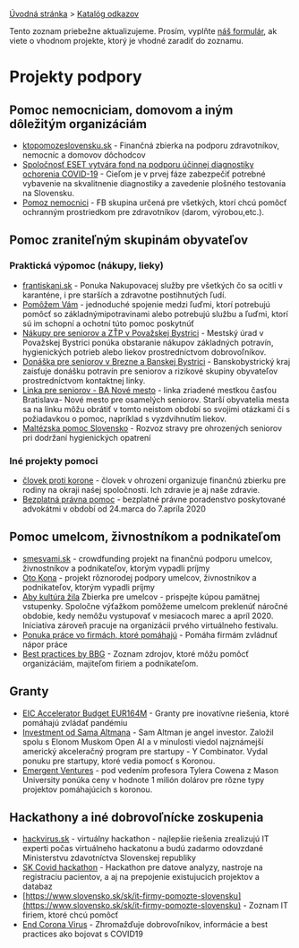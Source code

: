 [Úvodná stránka](../) &gt; [Katalóg odkazov](../katalog.md)

Tento zoznam priebežne aktualizujeme. Prosím, vyplňte [náš formulár](https://docs.google.com/forms/d/e/1FAIpQLSevzUREcor4s4FK2YfBLzFKP_MtQtFXNiVIVYHLnQTmLMRXqg/viewform), ak viete o vhodnom projekte, ktorý je vhodné zaradiť do zoznamu.

# Projekty podpory

## Pomoc nemocniciam, domovom a iným dôležitým organizáciám

* [ktopomozeslovensku.sk](https://ktopomozeslovensku.sk/) - Finančná zbierka na podporu zdravotníkov, nemocníc a domovov dôchodcov
* [Spoločnosť ESET vytvára fond na podporu účinnej diagnostiky ochorenia COVID-19](https://www.nadaciaeset.sk/aktuality/fond-koronavirus-2020-mar.html) - Cieľom je v prvej fáze zabezpečiť potrebné vybavenie na skvalitnenie diagnostiky a zavedenie plošného testovania na Slovensku.
* [Pomoz nemocnici](https://www.facebook.com/pomoznemocnici/?hc_location=ufi) - FB skupina určená pre všetkých, ktorí chcú pomôcť ochranným prostriedkom pre zdravotníkov (darom, výrobou,etc.).

## Pomoc zraniteľným skupinám obyvateľov
### Praktická výpomoc (nákupy, lieky)
* [frantiskani.sk](http://www.frantiskani.sk/spravy/465/frantiskanska-nakupovacia-sluzba) - Ponuka Nakupovacej služby pre všetkých čo sa ocitli v karanténe, i pre starších a zdravotne postihnutých ľudí. 
* [Pomôžem Vám](https://www.pomozemvam.sk/) - jednoduché spojenie medzi ľuďmi, ktorí potrebujú pomôcť so základnýmipotravinami alebo potrebujú službu a ľuďmi, ktorí sú im schopní a ochotní túto pomoc poskytnúť
* [Nákupy pre seniorov a ZŤP v Považskej Bystrici](https://www.povazska-bystrica.sk/?id_menu=0&module_action__422965__id_ci=261334#m_422965) - Mestský úrad v Považskej Bystrici ponúka obstaranie nákupov základných potravín, hygienických potrieb alebo liekov prostredníctvom dobrovoľníkov.
* [Donáška pre seniorov v Brezne a Banskej Bystrici](https://www.facebook.com/banskobystrickysamospravnykraj/posts/2943887262364292) - Banskobystrický kraj zaisťuje donášku potravín pre seniorov a rizikové skupiny obyvateľov prostredníctvom kontaktnej linky.
* [Linka pre seniorov - BA Nové mesto](https://www.banm.sk/0904-031-417-0907-977-211-0908-321-737-0800-242-000-seniori-a-osameli-novomestania-mozu-volat-na-linky-pomoci/) - linka zriadené mestkou časťou Bratislava- Nové mesto pre osamelých seniorov. Starší obyvatelia mesta sa na linku môžu obrátiť v tomto neistom období so svojimi otázkami či s požiadavkou o pomoc, napríklad s vyzdvihnutím liekov.
* [Maltézska pomoc Slovensko](http://www.orderofmalta.sk/vyzva-k-solidarite-starostlivost-o-ohrozenych-seniorov/) - Rozvoz stravy pre ohrozených seniorov pri dodržaní hygienických opatrení

### Iné projekty pomoci
* [človek proti korone](https://clovekvohrozeni.sk/clovek-proti-korone/) - človek v ohrození organizuje finančnú zbierku pre rodiny na okraji naśej spoločnosti. Ich zdravie je aj naše zdravie.
* [Bezplatná právna pomoc](https://www.najpravo.sk/clanky/pravna-pomoc-pre-ludi-v-karantene.html) - bezplatné právne poradenstvo poskytované advokátmi v období od 24.marca do 7.apríla 2020 
 

## Pomoc umelcom, živnostníkom a podnikateľom
* [smesvami.sk](https://www.smesvami.sk/) - crowdfunding projekt na finančnú podporu umelcov, živnostníkov a podnikateľov, ktorým vypadli príjmy
* [Oto Kona](https://www.facebook.com/1035623598/posts/10218950217599843/?d=n) - projekt rôznorodej podpory umelcov, živnostníkov a podnikateľov, ktorým vypadli príjmy
* [Aby kultúra žila](https://tootoot.fm/en/article/5e6ad2b349783a0d6c9bd429) Zbierka pre umelcov - prispejte kúpou pamätnej vstupenky. Spoločne výťažkom pomôžeme umelcom preklenúť náročné obdobie, kedy nemôžu vystupovať v mesiacoch marec a apríl 2020. Iniciatíva zároveň pracuje na organizácii prvého virtuálneho festivalu.
* [Ponuka práce vo firmách, ktoré pomáhajú](https://www.startupjobs.cz/nabidky/koronavirus) - Pomáha firmám zvládnuť nápor práce
* [Best practices by BBG](https://docs.google.com/document/d/120FeDaSEEvCTDFlhXyR2Sj1PeaHbuoxBCmeBvD-nyD4/edit?fbclid=IwAR3VmCjqxL72xa2RX9lKRgKQnKqFj3NiUy-IeFqmVAWS4NVkBDWARYygBWE#) - Zoznam zdrojov, ktoré môžu pomôcť organizáciám, majiteľom firiem a podnikateľom.

## Granty

* [EIC Accelerator Budget EUR164M](https://ec.europa.eu/info/news/startups-and-smes-innovative-solutions-welcome-2020-mar-13_en) - Granty pre inovatívne riešenia, ktoré pomáhajú zvládať pandémiu
* [Investment od Sama Altmana](https://blog.samaltman.com/funding-for-covid-19-projects) - Sam Altman je angel investor. Založil spolu s Elonom Muskom Open AI a v minulosti viedol najznámejší americký akceleračný program pre startupy - Y Combinator. Vydal ponuku pre startupy, ktoré vedia pomocť s Koronou.
* [Emergent Ventures](https://www.mercatus.org/emergentventures) - pod vedením profesora Tylera Cowena z Mason University ponúka ceny v hodnote 1 milión dolárov pre rôzne typy projektov pomáhajúcich s koronou.

## Hackathony a iné dobrovoľnícke zoskupenia

* [hackvirus.sk](https://hackvirus.sk) - virtuálny hackathon - najlepšie riešenia zrealizujú IT experti počas virtuálneho hackatonu a budú zadarmo odovzdané Ministerstvu zdavotníctva Slovenskej republiky
* [SK Covid hackathon](http://bit.ly/covid19sk-fb) - Hackathon pre datove analyzy, nastroje na registraciu pacientov, a aj na prepojenie existujucich projektov a databaz
* [https://www.slovensko.sk/sk/it-firmy-pomozte-slovensku](https://www.slovensko.sk/sk/it-firmy-pomozte-slovensku) - Zoznam IT firiem, ktoré chcú pomôcť
* [End Corona Virus](https://endcoronavirus.org) - Zhromažďuje dobrovoľníkov, informácie a best practices ako bojovat s COVID19


